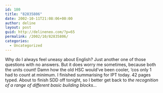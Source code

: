 ```yaml
---
id: 180
title: "82835806"
date: 2002-10-11T21:08:06+00:00
author: deline
layout: post
guid: http://delineneo.com/?p=65
permalink: /2002/10/82835806/
categories:
  - Uncategorized
---
```

Why do I always feel uneasy about English? Just another one of those questions with no answers. But it does worry me sometimes, because both the units count! Damn how the old HSC would&#8217;ve been cooler, &#8216;cos only 1 had to count at minimum. I finished summarising for IPT today. 42 pages typed. About to finish SDD off tonight, so I better get back to _the recognition of a range of different basic building blocks&#8230;_
